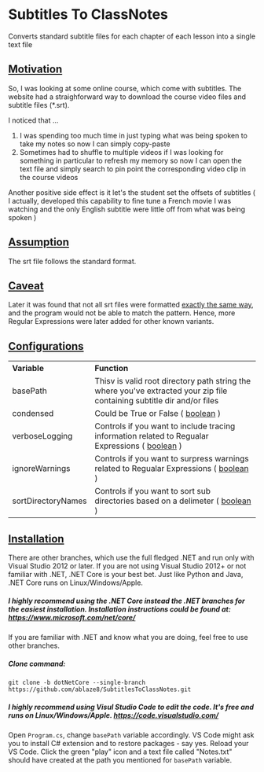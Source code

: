 # Subtitles To ClassNotes #
Converts standard subtitle files for each chapter of each lesson into a single text file
## <u>Motivation</u> ##

So, I was looking at some online course, which come with subtitles. The website had a straighforward way to download the course video files and subtitle files (*.srt).

I noticed that ...

1. I was spending too much time in just typing what was being spoken to take my notes so now I can simply copy-paste 
2. Sometimes had to shuffle to multiple videos if I was looking for something in particular to refresh my memory so now I can open the text file and simply search to pin point the corresponding video clip in the course videos

 

Another positive side effect is it let's the student set the offsets of subtitles ( I actually, developed this capability to fine tune a French movie I was  watching and the only English subtitle were little off from what was being spoken )

## <u>Assumption</u> ##
The srt file follows the standard format.

## <u>Caveat</u> ##
Later it was found that not all srt files were formatted <a href="https://en.wikipedia.org/wiki/Timed_text#Example" target="_blank">exactly the same way</a>, and the program would not be able to match the pattern. Hence, more Regular Expressions were later added for other known variants.

## <u>Configurations</u> ##
<table style="text-align: left; width: 100%;" cellpadding="2"
 cellspacing="2">
  <tbody>
    <tr>
      <th>Variable</th>
      <th>Function</th>
    </tr>
    <tr>
      <td>basePath</td>
      <td>Thisv is valid  root directory path string the where you've extracted your zip file containing subtitle dir and/or files</td>
    </tr>
    <tr>
      <td>condensed</td>
      <td>Could be True or False ( <a href="https://msdn.microsoft.com/en-us/library/c8f5xwh7.aspx?f=255&MSPPError=-2147217396" target="_blank">boolean</a> )</td>
    </tr>
    <tr>
      <td>verboseLogging</td>
      <td>Controls if you want to include tracing information related to Regualar Expressions ( <a href="https://msdn.microsoft.com/en-us/library/c8f5xwh7.aspx?f=255&MSPPError=-2147217396" target="_blank">boolean</a> )</td>
    </tr>
    <tr>
      <td>ignoreWarnings</td>
      <td>Controls if you want to surpress warnings related to Regualar Expressions ( <a href="https://msdn.microsoft.com/en-us/library/c8f5xwh7.aspx?f=255&MSPPError=-2147217396" target="_blank">boolean</a> )</td>
    </tr>
    <tr>
      <td>sortDirectoryNames</td>
      <td>Controls if you want to sort sub directories based on a delimeter ( <a href="https://msdn.microsoft.com/en-us/library/c8f5xwh7.aspx?f=255&MSPPError=-2147217396" target="_blank">boolean</a> )</td>
    </tr>
  </tbody>
</table>



## <u>Installation</u> ##

There are other branches, which use the full fledged .NET and run only with Visual Studio 2012 or later. If you are not using Visual Studio 2012+ or not familiar with .NET, .NET Core is your best bet. Just like Python and Java, .NET Core runs on Linux/Windows/Apple.

##### I highly recommend using the .NET Core instead the .NET branches for the easiest installation. Installation instructions could be found at: https://www.microsoft.com/net/core/

If you are familiar with .NET and know what you are doing, feel free to use other branches.

##### Clone command:
`git clone -b dotNetCore --single-branch https://github.com/ablaze8/SubtitlesToClassNotes.git`

##### I highly recommend using Visul Studio Code to edit the code. It's free and runs on Linux/Windows/Apple. https://code.visualstudio.com/

Open `Program.cs`, change `basePath` variable accordingly. VS Code might ask you to install C# extension and to restore packages - say yes. Reload your VS Code. Click the green "play" icon and a text file called "Notes.txt" should have created at the path you mentioned for `basePath` variable.
